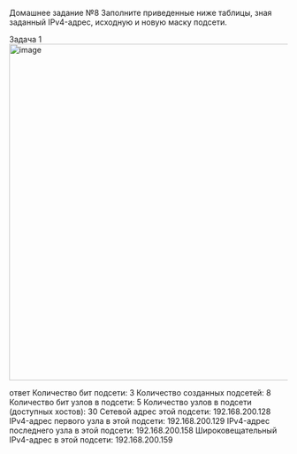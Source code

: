 Домашнее задание №8
Заполните приведенные ниже таблицы, зная заданный IPv4-адрес, исходную и новую маску подсети.

Задача 1
<img width="917" height="608" alt="image" src="https://github.com/user-attachments/assets/4b6d02b1-44e0-435c-9e6c-38197960df4a" />

ответ 
Количество бит подсети: 3
Количество созданных подсетей: 8
Количество бит узлов в подсети: 5
Количество узлов в подсети (доступных хостов): 30
Сетевой адрес этой подсети: 192.168.200.128
IPv4-адрес первого узла в этой подсети: 192.168.200.129
IPv4-адрес последнего узла в этой подсети: 192.168.200.158
Широковещательный IPv4-адрес в этой подсети: 192.168.200.159

